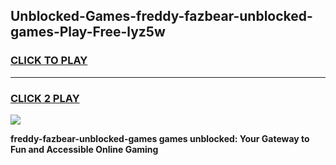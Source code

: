 
## Unblocked-Games-freddy-fazbear-unblocked-games-Play-Free-lyz5w
<h3>
<a href="https://premium76.site?title=freddy-fazbear-unblocked-games&ref=17A">CLICK TO PLAY</a></h3>
<hr>

<h3>
<a href="https://premium76.site?title=freddy-fazbear-unblocked-games&ref=17A">CLICK 2 PLAY</a>
  
</h3>

<a href="https://premium76.site?title=freddy-fazbear-unblocked-games&ref=17A"><img src="https://clearcache.store/games.png"></a>


**freddy-fazbear-unblocked-games games unblocked: Your Gateway to Fun and Accessible Online Gaming**
